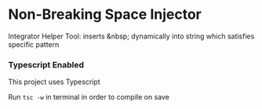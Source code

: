 # Non-Breaking Space Injector
Integrator Helper Tool: inserts &amp;nbsp; dynamically into string which satisfies specific pattern

### Typescript Enabled
This project uses Typescript

Run `tsc -w` in terminal in order to compile on save
